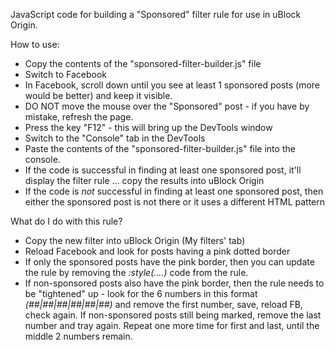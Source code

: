 JavaScript code for building a "Sponsored" filter rule for use in uBlock Origin.

How to use:
- Copy the contents of the "sponsored-filter-builder.js" file
- Switch to Facebook
- In Facebook, scroll down until you see at least 1 sponsored posts (more would be better) and keep it visible.
- DO NOT move the mouse over the "Sponsored" post - if you have by mistake, refresh the page.
- Press the key "F12" - this will bring up the DevTools window
- Switch to the "Console" tab in the DevTools
- Paste the contents of the "sponsored-filter-builder.js" file into the console.
- If the code is successful in finding at least one sponsored post, it'll display the filter rule ... copy the results into uBlock Origin
- If the code is _not_ successful in finding at least one sponsored post, then either the sponsored post is not there or it uses a different HTML pattern
 
What do I do with this rule?
- Copy the new filter into uBlock Origin (My filters' tab)
- Reload Facebook and look for posts having a pink dotted border
- If only the sponsored posts have the pink border, then you can update the rule by removing the _:style(....)_ code from the rule.
- If non-sponsored posts also have the pink border, then the rule needs to be "tightened" up - look for the 6 numbers in this format _(##|##|##|##|##|##)_ and remove the first number, save, reload FB, check again. If non-sponsored posts still being marked, remove the last number and tray again. Repeat one more time for first and last, until the middle 2 numbers remain.
